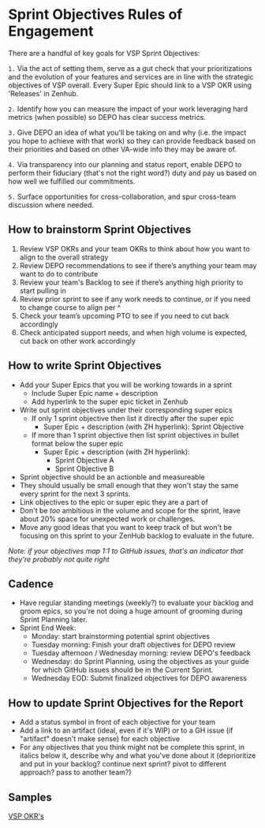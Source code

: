 # Sprint Objectives Rules of Engagement

There are a handful of key goals for VSP Sprint Objectives:

`1.` Via the act of setting them, serve as a gut check that your prioritizations and the evolution of your features and services are in line with the strategic objectives of VSP overall. Every Super Epic should link to a VSP OKR using 'Releases' in Zenhub.

`2.` Identify how you can measure the impact of your work leveraging hard metrics (when possible) so DEPO has clear success metrics.

`3.` Give DEPO an idea of what you'll be taking on and why (i.e. the impact you hope to achieve with that work) so they can provide feedback based on their priorities and based on other VA-wide info they may be aware of. 

`4.` Via transparency into our planning and status report, enable DEPO to perform their fiduciary (that's not the right word?) duty and pay us based on how well we fulfilled our commitments.

`5.` Surface opportunities for cross-collaboration, and spur cross-team discussion where needed.

## How to brainstorm Sprint Objectives

1. Review VSP OKRs and your team OKRs to think about how you want to align to the overall strategy
1. Review DEPO recommendations to see if there’s anything your team may want to do to contribute
1. Review your team's Backlog to see if there’s anything high priority to start pulling in
1. Review prior sprint to see if any work needs to continue, or if you need to change course to align per ^
1. Check your team’s upcoming PTO to see if you need to cut back accordingly
1. Check anticipated support needs, and when high volume is expected, cut back on other work accordingly

## How to write Sprint Objectives
- Add your Super Epics that you will be working towards in a sprint
  - Include Super Epic name +  description
  - Add hyperlink to the super epic ticket in Zenhub
- Write out sprint objectives under their corresponding super epics
  - If only 1 sprint objective then list it directly after the super epic
    - Super Epic + description (with ZH hyperlink): Sprint Objective
  - If more than 1 sprint objective then list sprint objectives in bullet format below the super epic
    - Super Epic + description (with ZH hyperlink):
      - Sprint Objective A
      - Sprint Objective B
- Sprint objective should be an actionble and measureable
- They should usually be small enough that they won't stay the same every sprint for the next 3 sprints.
- Link objectives to the epic or super epic they are a part of
- Don't be _too_ ambitious in the volume and scope for the sprint, leave about 20% space for unexpected work or challenges.
- Move any good ideas that you want to keep track of but won't be focusing on this sprint to your ZenHub backlog to evaluate in the future.

_Note: if your objectives map 1:1 to GitHub issues, that's an indicator that they're probably not quite right_

## Cadence
- Have regular standing meetings (weekly?) to evaluate your backlog and groom epics, so you're not doing a huge amount of grooming during Sprint Planning later.
- Sprint End Week:
  - Monday: start brainstorming potential sprint objectives
  - Tuesday morning: Finish your draft objectives for DEPO review
  - Tuesday afternoon / Wednesday morning: review DEPO's feedback
  - Wednesday: do Sprint Planning, using the objectives as your guide for which GitHub issues should be in the Current Sprint.
  - Wednesday EOD: Submit finalized objectives for DEPO awareness

## How to update Sprint Objectives for the Report
- Add a status symbol in front of each objective for your team
- Add a link to an artifact (ideal, even if it's WIP) or to a GH issue (if "artifact" doesn't make sense) for each objective
- For any objectives that you think might not be complete this sprint, in italics below it, describe why and what you've done about it (deprioritize and put in your backlog? continue next sprint? pivot to different approach? pass to another team?)

## Samples

[VSP OKR's](https://docs.google.com/spreadsheets/d/16ad3HohYHv5Z22XAhlwatomQBsfRRsV0I5Q4z0qrEB0/edit#gid=1225616757)
